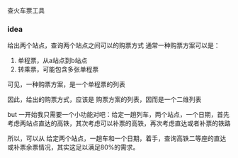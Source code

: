 查火车票工具

### idea
给出两个站点，查询两个站点之间可以的购票方式
通常一种购票方案可以是：
1. 单程票，从a站点到b站点
2. 转乘票，可能包含多张单程票

可见，一种购票方案，是一个单程票的列表

因此，给出的购票方式，应该是 购票方案的列表，因而是一个二维列表

but 一开始我只需要一个小功能对吧：给定一趟列车，两个站点，一个日期，首先考虑两站点直达的高铁，其次考虑可以补票的高铁，再次考虑直达或者补票的铁路

所以，可以从 给定两个站点，一趟车和一个日期，着手，查询高铁二等座的直达或补票余票情况，其实这足以满足80%的需求。